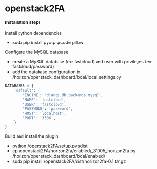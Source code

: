 # openstack2FA

#### Installation steps

Install python dependencies
 * sudo pip install pyotp qrcode pillow

Configure the MySQL database
 * create a MySQL database (ex: fastcloud) and user with privileges (ex: fastcloud/password)
 * add the database configuration to <path>/horizon/openstack_dashboard/local/local_settings.py
````python
DATABASES = {
    'default': {
        'ENGINE': 'django.db.backends.mysql',
        'NAME': 'fastcloud',
        'USER': 'fastcloud',
        'PASSWORD': 'password',
        'HOST': 'localhost',
        'PORT': '3306',
    }
}
````

Build and install the plugin
 * python <path>/openstack2FA/setup.py sdist
 * cp <path>/openstack2FA/horizon2fa/enabled/_31005_horizon2fa.py <path>/horizon/openstack_dashboard/local/enabled/
 * sudo pip install <path>/openstack2FA/dist/horizon2fa-0.1.tar.gz

